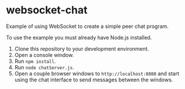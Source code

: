 # websocket-chat

Example of using WebSocket to create a simple peer chat program.

To use the example you must already have Node.js installed.

1. Clone this repository to your development environment.
1. Open a console window.
1. Run `npm install`.
1. Run `node chatServer.js`.
1. Open a couple browser windows to `http://localhost:8080` and start using the chat interface to send messages between the windows.
